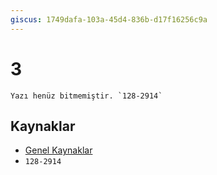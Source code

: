 ```yaml
---
giscus: 1749dafa-103a-45d4-836b-d17f16256c9a
---
```


# 3

```{todo}
Yazı henüz bitmemiştir. `128-2914`
```

## Kaynaklar

- [Genel Kaynaklar](index.md)
- `128-2914`
